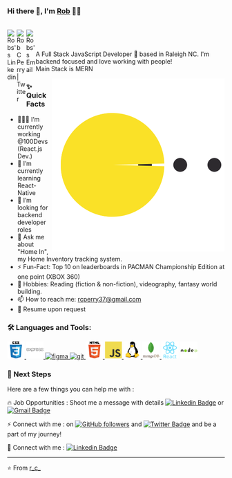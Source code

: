 <!--### Hi there 👋


**robcperry/robcperry** is a ✨ _special_ ✨ repository because its `README.md` (this file) appears on your GitHub profile.

Here are some ideas to get you started:

- 🔭 I’m currently working on ...
- 🌱 I’m currently learning ...
- 👯 I’m looking to collaborate on ...
- 🤔 I’m looking for help with ...
- 💬 Ask me about ...
- 📫 How to reach me: ...
- 😄 Pronouns: ...
- ⚡ Fun fact: ...

<img src="https://raw.githubusercontent.com/Aniket965/Aniket965/master/pacman.svg?sanitize=true" width="200" height="200">

-->


### Hi there 👋, I'm [Rob](https://github.com/robcperry) 👨‍💻

<br/>

<a href="https://www.linkedin.com/in/robert-c-perry/">
  <img align="left" alt="Robs's Linkedin" width="22px" src="https://cdn.jsdelivr.net/npm/simple-icons@v3/icons/linkedin.svg" />
</a>




<a href="https://twitter.com/rob_c_perry">
  <img align="left" alt="Rob C Perry | Twitter" width="22px" src="https://cdn.jsdelivr.net/npm/simple-icons@v3/icons/twitter.svg" />
</a>

<a href="mailto:rcperry37@gmail.com">
  <img align="left" alt="Robs's Email" width="22px" src="https://cdn.jsdelivr.net/npm/simple-icons@v3/icons/gmail.svg" />
</a>


<br />
<br/>

<p>
A Full Stack JavaScript Developer 🚀 based in Raleigh NC. I'm backend focused and love working with people!
<br/>
Main Stack is MERN
<br/>  
</p>

  <img align="right" alt="GIF" src="https://raw.githubusercontent.com/Aniket965/Aniket965/master/pacman.svg?sanitize=true" />

### ✨ Quick Facts

- 👨🏽‍💻 I’m currently working @100Devs (React.js Dev.)
- 🌱 I’m currently learning React-Native
- 🤔 I’m looking for backend developer roles
- 💬 Ask me about "Home In", my Home Inventory tracking system.
- ⚡️ Fun-Fact: Top 10 on leaderboards in PACMAN Championship Edition at one point (XBOX 360) 
- 🎿 Hobbies: Reading (fiction & non-fiction), videography, fantasy world building.
- 📫 How to reach me: rcperry37@gmail.com
- 📝 Resume upon request

### 🛠️ Languages and Tools:



<p align="left">  

<!--CSS3--> <a href="https://www.w3schools.com/css/" target="_blank" rel="noreferrer"> <img src="https://raw.githubusercontent.com/devicons/devicon/master/icons/css3/css3-original-wordmark.svg" alt="css3" width="40" height="40"/> </a> 

<!--cypress <a href="https://www.cypress.io" target="_blank" rel="noreferrer"> <img src="https://raw.githubusercontent.com/simple-icons/simple-icons/6e46ec1fc23b60c8fd0d2f2ff46db82e16dbd75f/icons/cypress.svg" alt="cypress" width="40" height="40"/> </a> --->

<!--express--> <a href="https://expressjs.com" target="_blank" rel="noreferrer"> <img src="https://raw.githubusercontent.com/devicons/devicon/master/icons/express/express-original-wordmark.svg" alt="express" width="40" height="40"/> </a> 

<!--figma--> <a href="https://www.figma.com/" target="_blank" rel="noreferrer"> <img src="https://www.vectorlogo.zone/logos/figma/figma-icon.svg" alt="figma" width="40" height="40"/> </a> 

<!--git--> <a href="https://git-scm.com/" target="_blank" rel="noreferrer"> <img src="https://www.vectorlogo.zone/logos/git-scm/git-scm-icon.svg" alt="git" width="40" height="40"/> </a> 

<!--html--> <a href="https://www.w3.org/html/" target="_blank" rel="noreferrer"> <img src="https://raw.githubusercontent.com/devicons/devicon/master/icons/html5/html5-original-wordmark.svg" alt="html5" width="40" height="40"/> </a> 

<!--javascript--> <a href="https://developer.mozilla.org/en-US/docs/Web/JavaScript" target="_blank" rel="noreferrer"> <img src="https://raw.githubusercontent.com/devicons/devicon/master/icons/javascript/javascript-original.svg" alt="javascript" width="40" height="40"/> </a> 

<!--javascript--> <a href="https://www.linux.org/" target="_blank" rel="noreferrer"> <img src="https://raw.githubusercontent.com/devicons/devicon/master/icons/linux/linux-original.svg" alt="linux" width="40" height="40"/> </a> 

<!--mongodb--> <a href="https://www.mongodb.com/" target="_blank" rel="noreferrer"> <img src="https://raw.githubusercontent.com/devicons/devicon/master/icons/mongodb/mongodb-original-wordmark.svg" alt="mongodb" width="40" height="40"/> </a> 

<!--react--><img src="https://raw.githubusercontent.com/devicons/devicon/master/icons/react/react-original-wordmark.svg" alt="react" width="40" height="40"/> </a> 

<!--node--> <a href="https://nodejs.org" target="_blank" rel="noreferrer"> <img src="https://raw.githubusercontent.com/devicons/devicon/master/icons/nodejs/nodejs-original-wordmark.svg" alt="nodejs" width="40" height="40"/> </a>

<!--Python <a href="https://www.python.org" target="_blank" rel="noreferrer"> <img src="https://raw.githubusercontent.com/devicons/devicon/master/icons/python/python-original.svg" alt="python" width="40" height="40"/> </a> <a href="https://reactjs.org/" target="_blank" rel="noreferrer">--->



<!--sass <a href="https://sass-lang.com" target="_blank" rel="noreferrer"> 
<img src="https://raw.githubusercontent.com/devicons/devicon/master/icons/sass/sass-original.svg" alt="sass" width="40" height="40"/> 
</a>--->  </p> 


<!---![JavaScript](https://img.shields.io/badge/-JavaScript-black?style=flat-square&logo=javascript)
![React](https://img.shields.io/badge/-React-black?style=flat-square&logo=react)

![Nodejs](https://img.shields.io/badge/-Nodejs-black?style=flat-square&logo=Node.js)
![Express.js](https://img.shields.io/badge/-Express-black?style=flat-square&logo=expressjs)
![MongoDB](https://img.shields.io/badge/-MongoDB-black?style=flat-square&logo=mongodb)

![HTML5](https://img.shields.io/badge/-HTML5-black?style=flat-square&logo=html5&logoColor=white)
![CSS3](https://img.shields.io/badge/-CSS3-black?style=flat-square&logo=css3)
!
![Heroku](https://img.shields.io/badge/-Heroku-black?style=flat-square&logo=heroku)
![Netlify](https://img.shields.io/badge/-Netlify-black?style=flat-square&logo=netlify)

![Git](https://img.shields.io/badge/-Git-black?style=flat-square&logo=git)
![GitHub](https://img.shields.io/badge/-GitHub-black?style=flat-square&logo=github)-->



### 👣 Next Steps

Here are a few things you can help me with :

🔥 Job Opportunities : Shoot me a message with details [![Linkedin Badge](https://img.shields.io/badge/-rob_perry-blue?style=flat-square&logo=Linkedin&logoColor=white&link=https://www.linkedin.com/in/robert-c-perry/)](https://www.linkedin.com/in/robert-c-perry/)
or [![Gmail Badge](https://img.shields.io/badge/-rcperry37@gmail.com-c14438?style=flat-square&logo=Gmail&logoColor=white&link=mailto:rcperry37@gmail.com)](mailto:rcperry37@gmail.com)

⚡ Connect with me : on [![GitHub followers](https://img.shields.io/github/followers/aman-atg?label=Follow&style=social)](https://github.com/robcperry/?tab=follow) and [![Twitter Badge](https://img.shields.io/badge/-@rob_c_perry-1ca0f1?style=flat-square&labelColor=1ca0f1&logo=twitter&logoColor=white&link=https://twitter.com/rob_c_perry)](https://twitter.com/rob_c_perry)
and be a part of my journey!

🤝 Connect with me : [![Linkedin Badge](https://img.shields.io/badge/-rob_perry-blue?style=flat-square&logo=Linkedin&logoColor=white&link=https://www.linkedin.com/in/robert-c-perry/)](https://www.linkedin.com/in/robert-c-perry/)

<hr/>

⭐️ From [r_c_](https://github.com/robcperry)
